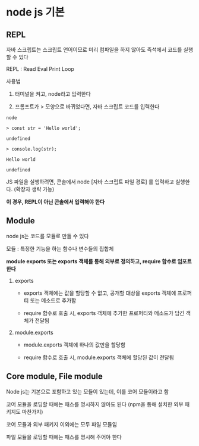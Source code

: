 # node js 기본

## REPL

자바 스크립트는 스크립트 언어이므로 미리 컴파일을 하지 않아도 즉석에서 코드를 실행할 수 있다

REPL : Read Eval Print Loop

사용법

1. 터미널을 켜고, node라고 입력한다

2. 프롬프트가 > 모양으로 바뀌었다면, 자바 스크립트 코드를 입력한다

```
node

> const str = 'Hello world';

undefined

> console.log(str);

Hello world

undefined
```

JS 파일을 실행하려면, 콘솔에서 node [자바 스크립트 파일 경로] 를 입력하고 실행한다. (확장자 생략 가능)

**이 경우, REPL이 아닌 콘솔에서 입력해야 한다**

## Module

node js는 코드를 모듈로 만들 수 있다

모듈 : 특정한 기능을 하는 함수나 변수들의 집합체

**module exports 또는 exports 객체를 통해 외부로 정의하고, require 함수로 임포트 한다**

1. exports
    - exports 객체에는 값을 할당할 수 없고, 공개할 대상을 exports 객체에 프로퍼티 또는 메소드로 추가함

    - require 함수로 호출 시, exports 객체에 추가한 프로퍼티와 메소드가 담긴 객체가 전달됨

2. module.exports
    - module.exports 객체에 하나의 값만을 할당함

    - require 함수로 호출 시, module.exports 객체에 할당된 값이 전달됨

## Core module, File module

Node js는 기본으로 포함하고 있는 모듈이 있는데, 이를 코어 모듈이라고 함

코어 모듈을 로딩할 때에는 패스를 명시하지 않아도 된다 (npm을 통해 설치한 외부 패키지도 마찬가지)

코어 모듈과 외부 패키지 이외에는 모두 파일 모듈임

파일 모듈을 로딩할 때에는 패스를 명시해 주어야 한다 